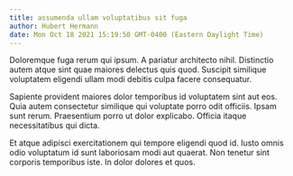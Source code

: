 ```yaml
---
title: assumenda ullam voluptatibus sit fuga
author: Hubert Hermann
date: Mon Oct 18 2021 15:19:50 GMT-0400 (Eastern Daylight Time)
---
```

Doloremque fuga rerum qui ipsum. A pariatur architecto nihil. Distinctio autem atque sint quae maiores delectus quis quod. Suscipit similique voluptatem eligendi ullam modi debitis culpa facere consequatur.

 Sapiente provident maiores dolor temporibus id voluptatem sint aut eos. Quia autem consectetur similique qui voluptate porro odit officiis. Ipsam sunt rerum. Praesentium porro ut dolor explicabo. Officia itaque necessitatibus qui dicta.

 Et atque adipisci exercitationem qui tempore eligendi quod id. Iusto omnis odio voluptatum id sunt laboriosam modi aut quaerat. Non tenetur sint corporis temporibus iste. In dolor dolores et quos.
